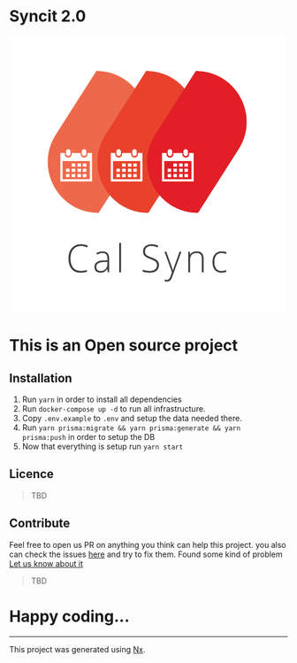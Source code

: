 

# Syncit 2.0


![Syncit Logo](https://github.com/tikalk/syncit/blob/main/apps/web/public/cal-sync-logo.png?raw=true)

# This is an Open source project


## Installation
1. Run `yarn` in order to install all dependencies
2. Run `docker-compose up -d` to run all infrastructure.
3. Copy `.env.example` to `.env` and setup the data needed there.
4. Run `yarn prisma:migrate && yarn prisma:generate && yarn prisma:push` in order to setup the DB
5. Now that everything is setup run `yarn start`

## Licence  
> TBD

## Contribute
Feel free to open us PR on anything you think can help this project. you also can check the issues [here](https://github.com/tikalk/syncit/issues) and try to fix them.
Found some kind of problem [Let us know about it](https://github.com/tikalk/syncit/issues/new/choose)
> TBD 

# Happy coding...
---
This project was generated using [Nx](https://nx.dev).
